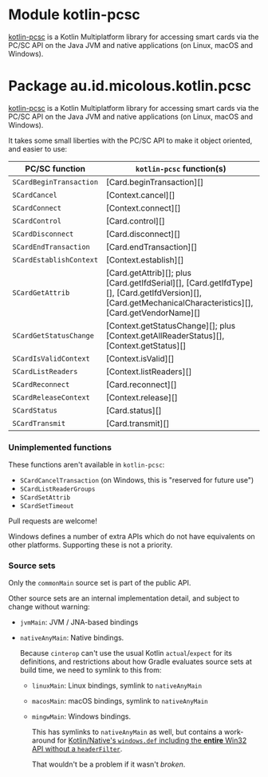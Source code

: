 # Module kotlin-pcsc

[kotlin-pcsc][] is a Kotlin Multiplatform library for accessing smart cards via
the PC/SC API on the Java JVM and native applications (on Linux, macOS and
Windows).

[kotlin-pcsc]: https://github.com/micolous/kotlin-pcsc

# Package au.id.micolous.kotlin.pcsc

[kotlin-pcsc][] is a Kotlin Multiplatform library for accessing smart cards via
the PC/SC API on the Java JVM and native applications (on Linux, macOS and
Windows).

[kotlin-pcsc]: https://github.com/micolous/kotlin-pcsc

It takes some small liberties with the PC/SC API to make it object oriented, and
easier to use:

PC/SC function          | `kotlin-pcsc` function(s)
----------------------- | -------------------------
`SCardBeginTransaction` | [Card.beginTransaction][]
`SCardCancel`           | [Context.cancel][]
`SCardConnect`          | [Context.connect][]
`SCardControl`          | [Card.control][]
`SCardDisconnect`       | [Card.disconnect][]
`SCardEndTransaction`   | [Card.endTransaction][]
`SCardEstablishContext` | [Context.establish][]
`SCardGetAttrib`        | [Card.getAttrib][]; plus [Card.getIfdSerial][], [Card.getIfdType][], [Card.getIfdVersion][], [Card.getMechanicalCharacteristics][], [Card.getVendorName][]
`SCardGetStatusChange`  | [Context.getStatusChange][]; plus [Context.getAllReaderStatus][], [Context.getStatus][]
`SCardIsValidContext`   | [Context.isValid][]
`SCardListReaders`      | [Context.listReaders][]
`SCardReconnect`        | [Card.reconnect][]
`SCardReleaseContext`   | [Context.release][]
`SCardStatus`           | [Card.status][]
`SCardTransmit`         | [Card.transmit][]

### Unimplemented functions

These functions aren't available in `kotlin-pcsc`:

* `SCardCancelTransaction` (on Windows, this is "reserved for future use")
* `SCardListReaderGroups`
* `SCardSetAttrib`
* `SCardSetTimeout`

Pull requests are welcome!

Windows defines a number of extra APIs which do not have equivalents on other
platforms. Supporting these is not a priority.

### Source sets

Only the `commonMain` source set is part of the public API.

Other source sets are an internal implementation detail, and subject to change
without warning:

* `jvmMain`: JVM / JNA-based bindings

* `nativeAnyMain`: Native bindings.

  Because `cinterop` can't use the usual Kotlin `actual`/`expect` for its definitions, and
  restrictions about how Gradle evaluates source sets at build time, we need to symlink to this
  from:

  * `linuxMain`: Linux bindings, symlink to `nativeAnyMain`

  * `macosMain`: macOS bindings, symlink to `nativeAnyMain`

  * `mingwMain`: Windows bindings.

    This has symlinks to `nativeAnyMain` as well, but contains a work-around for
    [Kotlin/Native's `windows.def` including the **entire** Win32 API without a `headerFilter`][1].
    
    That wouldn't be a problem if it wasn't _broken_.

[1]: https://youtrack.jetbrains.com/issue/KT-45071
